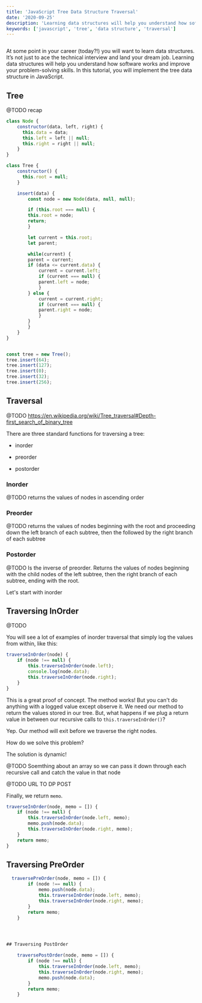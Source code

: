 ```yaml
---
title: 'JavaScript Tree Data Structure Traversal'
date: '2020-09-25'
description: 'Learning data structures will help you understand how software works and improve your problem-solving skills. In this tutorial, you will implement traversal of a tree data structure in JavaScript.'
keywords: ['javascript', 'tree', 'data structure', 'traversal']
---
```


![]()

At some point in your career (today?!) you will want to learn data structures. It’s not just to ace the technical interview and land your dream job. Learning data structures will help you understand how software works and improve your problem-solving skills. In this tutorial, you will implement the tree data structure in JavaScript. 


## Tree

@TODO recap

```js
class Node {
    constructor(data, left, right) {
      this.data = data;
      this.left = left || null;
      this.right = right || null;
    }
}

class Tree {
    constructor() {
      this.root = null;
    }

    insert(data) {
        const node = new Node(data, null, null);

        if (this.root === null) {
        this.root = node;
        return;
        } 

        let current = this.root;
        let parent;

        while(current) {
        parent = current;
        if (data <= current.data) {
            current = current.left;
            if (current === null) {
            parent.left = node;
            }
        } else {
            current = current.right;
            if (current === null) {
            parent.right = node;
            }
        }
        }
    }
}


const tree = new Tree();
tree.insert(64);
tree.insert(127);
tree.insert(0);
tree.insert(32);
tree.insert(256);
```


## Traversal

@TODO https://en.wikipedia.org/wiki/Tree_traversal#Depth-first_search_of_binary_tree

There are three standard functions for traversing a tree: 

* inorder

* preorder

* postorder

### Inorder 

@TODO returns the values of nodes in ascending order


### Preorder

@TODO returns the values of nodes beginning with the root and proceeding down the left branch of each subtree, then the followed by the right branch of each subtree


### Postorder

@TODO Is the inverse of preorder. Returns the values of nodes beginning with the child nodes of the left subtree, then the right branch of each subtree, ending with the root. 


Let's start with inorder

## Traversing InOrder

@TODO 

You will see a lot of examples of inorder traversal that simply log the values from within, like this: 
```js
traverseInOrder(node) {
    if (node !== null) {
        this.traverseInOrder(node.left);
        console.log(node.data);
        this.traverseInOrder(node.right);
    }
}
```

This is a great proof of concept. The method works! But you can't do anything with a logged value except observe it. We need our method to return the values stored in our tree. But, what happens if we plug a return value in between our recursive calls to `this.traverseInOrder()`? 

Yep. Our method will exit before we traverse the right nodes. 

How do we solve this problem? 

The solution is dynamic!

@TODO Soemthing about an array so we can pass it down through each recursive call and catch the value in that node

@TODO URL TO DP POST

Finally, we return `memo`. 

```js
traverseInOrder(node, memo = []) {
    if (node !== null) {
        this.traverseInOrder(node.left, memo);
        memo.push(node.data);
        this.traverseInOrder(node.right, memo);
    }
    return memo;
}
```

## Traversing PreOrder

```js
  traversePreOrder(node, memo = []) {
        if (node !== null) {
            memo.push(node.data);
            this.traverseInOrder(node.left, memo);
            this.traverseInOrder(node.right, memo);
        }
        return memo;
    }




## Traversing PostOrder

    traversePostOrder(node, memo = []) {
        if (node !== null) {
            this.traverseInOrder(node.left, memo);
            this.traverseInOrder(node.right, memo);
            memo.push(node.data);
        }
        return memo;
    }



